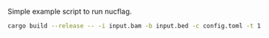 Simple example script to run nucflag.

```bash
cargo build --release -- -i input.bam -b input.bed -c config.toml -t 1
```
